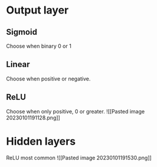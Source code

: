# Output layer
## Sigmoid
Choose when binary 0 or 1
## Linear
Choose when positive or negative.
## ReLU
Choose when only positive, 0 or greater.
![[Pasted image 20230101191128.png]]
# Hidden layers 
ReLU most common
![[Pasted image 20230101191530.png]]